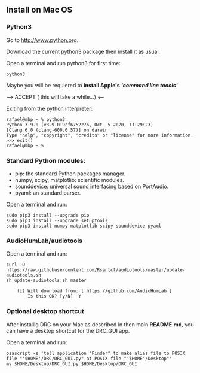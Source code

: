 
## Install on Mac OS

### Python3

Go to http://www.python.org.

Download the current python3 package then install it as usual.

Open a terminal and run python3 for first time:

    python3

Maybe you will be requiered to **install Apple's _'command line toools'_**

--> ACCEPT ( this will take a while...) <--

Exiting from the python interpreter:

    rafael@mbp ~ % python3
    Python 3.9.0 (v3.9.0:9cf6752276, Oct  5 2020, 11:29:23) 
    [Clang 6.0 (clang-600.0.57)] on darwin
    Type "help", "copyright", "credits" or "license" for more information.
    >>> exit()
    rafael@mbp ~ % 


### Standard Python modules:

- pip: the standard Python packages manager.
- numpy, scipy, matplotlib: scientific modules.
- sounddevice: universal sound interfacing based on PortAudio.
- pyaml: an standard parser.

Open a terminal and run:

    sudo pip3 install --upgrade pip
    sudo pip3 install --upgrade setuptools
    sudo pip3 install numpy matplotlib scipy sounddevice pyaml

### AudioHumLab/audiotools

Open a terminal and run:

    curl -O  https://raw.githubusercontent.com/Rsantct/audiotools/master/update-audiotools.sh
    sh update-audiotools.sh master

        (i) Will download from: [ https://github.com/AudioHumLab ]
            Is this OK? [y/N]  Y
             
### Optional desktop shortcut

After installig DRC on your Mac as described in then main **README.md**, you can have a desktop shortcut for the DRC_GUI app.

Open a terminal and run:

    osascript -e 'tell application "Finder" to make alias file to POSIX file "'$HOME'/DRC/DRC_GUI.py" at POSIX file "'$HOME'/Desktop"'
    mv $HOME/Desktop/DRC_GUI.py $HOME/Desktop/DRC_GUI



